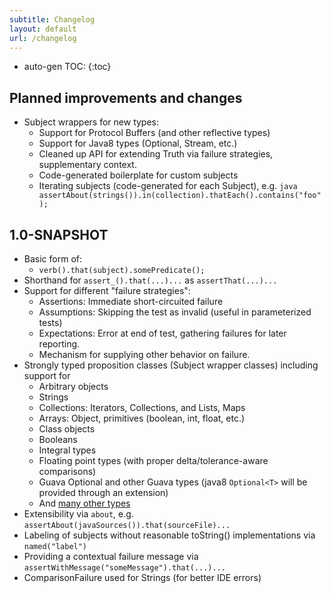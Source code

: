 ```yaml
---
subtitle: Changelog
layout: default
url: /changelog
---
```


* auto-gen TOC:
{:toc}


## Planned improvements and changes

-   Subject wrappers for new types:
    -   Support for Protocol Buffers (and other reflective types)
    -   Support for Java8 types (Optional, Stream, etc.)
    -   Cleaned up API for extending Truth via failure strategies, supplementary
        context.
    -   Code-generated boilerplate for custom subjects
    -   Iterating subjects (code-generated for each Subject), e.g. `java
        assertAbout(strings()).in(collection).thatEach().contains("foo");`

## 1.0-SNAPSHOT

-   Basic form of:
    -   `verb().that(subject).somePredicate();`
-   Shorthand for `assert_().that(...)...` as `assertThat(...)...`
-   Support for different "failure strategies":
    -   Assertions: Immediate short-circuited failure
    -   Assumptions: Skipping the test as invalid (useful in parameterized
        tests)
    -   Expectations: Error at end of test, gathering failures for later
        reporting.
    -   Mechanism for supplying other behavior on failure.
-   Strongly typed proposition classes (Subject wrapper classes) including
    support for
    -   Arbitrary objects
    -   Strings
    -   Collections: Iterators, Collections, and Lists, Maps
    -   Arrays: Object, primitives (boolean, int, float, etc.)
    -   Class objects
    -   Booleans
    -   Integral types
    -   Floating point types (with proper delta/tolerance-aware comparisons)
    -   Guava Optional<T> and other Guava types (java8 `Optional<T>` will be
        provided through an extension)
    -   And [many other types](known_types)
-   Extensibility via `about`, e.g.
    `assertAbout(javaSources()).that(sourceFile)...`
-   Labeling of subjects without reasonable toString() implementations via
    `named("label")`
-   Providing a contextual failure message via
    `assertWithMessage("someMessage").that(...)...`
-   ComparisonFailure used for Strings (for better IDE errors)
